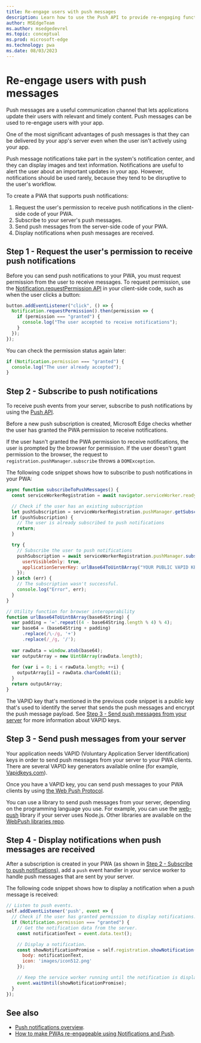 ```yaml
---
title: Re-engage users with push messages
description: Learn how to use the Push API to provide re-engaging functionality in your Progressive Web App (PWA).
author: MSEdgeTeam
ms.author: msedgedevrel
ms.topic: conceptual
ms.prod: microsoft-edge
ms.technology: pwa
ms.date: 08/03/2023
---
```

# Re-engage users with push messages

Push messages are a useful communication channel that lets applications update their users with relevant and timely content. Push messages can be used to re-engage users with your app.

One of the most significant advantages of push messages is that they can be delivered by your app's server even when the user isn't actively using your app.

Push message notifications take part in the system's notification center, and they can display images and text information.  Notifications are useful to alert the user about an important updates in your app.  However, notifications should be used rarely, because they tend to be disruptive to the user's workflow.

To create a PWA that supports push notifications:

1.  Request the user's permission to receive push notifications in the client-side code of your PWA.
1.  Subscribe to your server's push messages.
1.  Send push messages from the server-side code of your PWA.
1.  Display notifications when push messages are received.


<!-- ====================================================================== -->
## Step 1 - Request the user's permission to receive push notifications

Before you can send push notifications to your PWA, you must request permission from the user to receive messages.  To request permission, use the [Notification.requestPermission API](https://developer.mozilla.org/docs/Web/API/Notification/requestPermission_static) in your client-side code, such as when the user clicks a button:

```javascript
button.addEventListener("click", () => {
  Notification.requestPermission().then(permission => {
    if (permission === "granted") {
      console.log("The user accepted to receive notifications");
    }
  });
});
```

You can check the permission status again later:

```javascript
if (Notification.permission === "granted") {
  console.log("The user already accepted");
}
```


<!-- ====================================================================== -->
## Step 2 - Subscribe to push notifications

To receive push events from your server, subscribe to push notifications by using the [Push API](https://developer.mozilla.org/docs/Web/API/Push_API).

Before a new push subscription is created, Microsoft Edge checks whether the user has granted the PWA permission to receive notifications.

If the user hasn't granted the PWA permission to receive notifications, the user is prompted by the browser for permission.  If the user doesn't grant permission to the browser, the request to `registration.pushManager.subscribe` throws a `DOMException`.

The following code snippet shows how to subscribe to push notifications in your PWA:

```javascript
async function subscribeToPushMessages() {
  const serviceWorkerRegistration = await navigator.serviceWorker.ready;

  // Check if the user has an existing subscription
  let pushSubscription = serviceWorkerRegistration.pushManager.getSubscription();
  if (pushSubscription) {
    // The user is already subscribed to push notifications
    return;
  }

  try {
    // Subscribe the user to push notifications
    pushSubscription = await serviceWorkerRegistration.pushManager.subscribe({
      userVisibleOnly: true,
      applicationServerKey: urlBase64ToUint8Array("YOUR PUBLIC VAPID KEY HERE")
    });
  } catch (err) {
    // The subscription wasn't successful.
    console.log("Error", err);
  }
}

// Utility function for browser interoperability
function urlBase64ToUint8Array(base64String) {
  var padding = '='.repeat((4 - base64String.length % 4) % 4);
  var base64 = (base64String + padding)
      .replace(/\-/g, '+')
      .replace(/_/g, '/');
  
  var rawData = window.atob(base64);
  var outputArray = new Uint8Array(rawData.length);
  
  for (var i = 0; i < rawData.length; ++i) {
    outputArray[i] = rawData.charCodeAt(i);
  }
  return outputArray;
}
```

The VAPID key that's mentioned in the previous code snippet is a public key that's used to identify the server that sends the push messages and encrypt the push message payload.  See [Step 3 - Send push messages from your server](#step-3---send-push-messages-from-your-server) for more information about VAPID keys.


<!-- ====================================================================== -->
## Step 3 - Send push messages from your server

Your application needs VAPID (Voluntary Application Server Identification) keys in order to send push messages from your server to your PWA clients.  There are several VAPID key generators available online (for example, [Vapidkeys.com](https://vapidkeys.com)).

Once you have a VAPID key, you can send push messages to your PWA clients by using [the Web Push Protocol](https://web.dev/push-notifications-web-push-protocol/).

You can use a library to send push messages from your server, depending on the programming language you use.  For example, you can use the [web-push](https://github.com/web-push-libs/web-push) library if your server uses Node.js. Other libraries are available on the [WebPush libraries repo](https://github.com/web-push-libs/).


<!-- ====================================================================== -->
## Step 4 - Display notifications when push messages are received

After a subscription is created in your PWA (as shown in [Step 2 - Subscribe to push notifications](#step-2---subscribe-to-push-notifications)), add a `push` event handler in your service worker to handle push messages that are sent by your server.

The following code snippet shows how to display a notification when a push message is received:

```javascript
// Listen to push events.
self.addEventListener('push', event => {
  // Check if the user has granted permission to display notifications.
  if (Notification.permission === "granted") {
    // Get the notification data from the server.
    const notificationText = event.data.text();

    // Display a notification.
    const showNotificationPromise = self.registration.showNotification('Sample PWA', {
      body: notificationText,
      icon: 'images/icon512.png'
    });

    // Keep the service worker running until the notification is displayed.
    event.waitUntil(showNotificationPromise);
  }
});
```

<!-- ====================================================================== -->
## See also

* [Push notifications overview](https://web.dev/push-notifications-overview/).
* [How to make PWAs re-engageable using Notifications and Push](https://developer.mozilla.org/docs/Web/Progressive_web_apps/Tutorials/js13kGames/Re-engageable_Notifications_Push).
